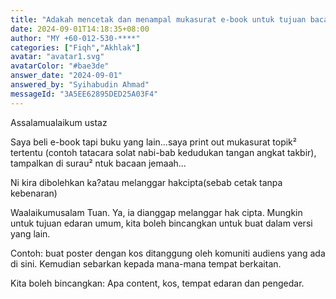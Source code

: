 ```yaml
---
title: "Adakah mencetak dan menampal mukasurat e-book untuk tujuan bacaan jamaah di masjid dibenarkan atau melanggar hak cipta?"
date: 2024-09-01T14:18:35+08:00
author: "MY +60-012-530-****"
categories: ["Fiqh","Akhlak"]
avatar: "avatar1.svg"
avatarColor: "#bae3de"
answer_date: "2024-09-01"
answered_by: "Syihabudin Ahmad"
messageId: "3A5EE62895DED25A03F4"
---
```


Assalamualaikum ustaz

Saya beli e-book tapi buku yang lain...saya print out mukasurat topik² tertentu (contoh tatacara solat nabi-bab kedudukan tangan angkat takbir), tampalkan di surau² ntuk bacaan jemaah...

Ni kira dibolehkan ka?atau melanggar hakcipta(sebab cetak tanpa kebenaran)

<!--more-->

Waalaikumusalam Tuan. Ya, ia dianggap melanggar hak cipta. Mungkin untuk tujuan edaran umum, kita boleh bincangkan untuk buat dalam versi yang lain. 

Contoh: buat poster dengan kos ditanggung oleh komuniti audiens yang ada di sini. Kemudian sebarkan kepada mana-mana tempat berkaitan. 

Kita boleh bincangkan: Apa content, kos, tempat edaran dan pengedar.

